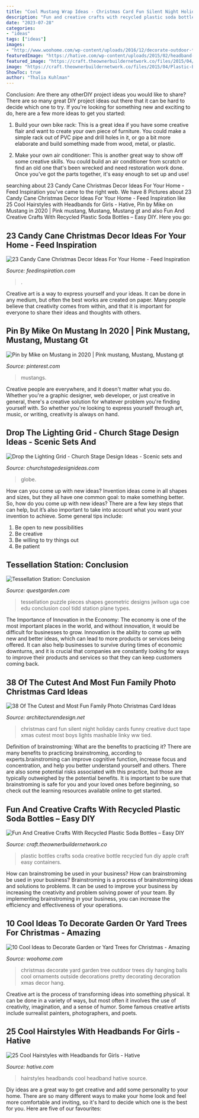 ```yaml
---
title: "Cool Mustang Wrap Ideas - Christmas Card Fun Silent Night Holiday Cards Funny Creative Duct Tape Xmas Cutest Most Boys Lights Mashable Linky Ww Tied"
description: "Fun and creative crafts with recycled plastic soda bottles – easy diy"
date: "2023-07-28"
categories:
- "ideas"
tags: ["ideas"]
images:
- "http://www.woohome.com/wp-content/uploads/2016/12/decorate-outdoor-tree-this-christmas-05.jpg"
featuredImage: "https://hative.com/wp-content/uploads/2015/02/headband-hairstyles/20-cool-hairstyles-with-headbands-for-girls.jpg"
featured_image: "https://craft.theownerbuildernetwork.co/files/2015/04/Plastic-Bottle-Ideas019.jpg"
image: "https://craft.theownerbuildernetwork.co/files/2015/04/Plastic-Bottle-Ideas019.jpg"
ShowToc: true
author: "Thalia Kuhlman"
---
```



Conclusion: Are there any otherDIY project ideas you would like to share?
There are so many great DIY project ideas out there that it can be hard to decide which one to try. If you're looking for something new and exciting to do, here are a few more ideas to get you started: 
1. Build your own bike rack: This is a great idea if you have some creative flair and want to create your own piece of furniture. You could make a simple rack out of PVC pipe and drill holes in it, or go a bit more elaborate and build something made from wood, metal, or plastic. 

2. Make your own air conditioner: This is another great way to show off some creative skills. You could build an air conditioner from scratch or find an old one that's been wrecked and need restoration work done. Once you've got the parts together, it's easy enough to set up and use!

	

		
searching about 23 Candy Cane Christmas Decor Ideas For Your Home - Feed Inspiration you've came to the right web. We have 8 Pictures about 23 Candy Cane Christmas Decor Ideas For Your Home - Feed Inspiration like 25 Cool Hairstyles with Headbands for Girls - Hative, Pin by Mike on Mustang in 2020 | Pink mustang, Mustang, Mustang gt and also Fun And Creative Crafts With Recycled Plastic Soda Bottles – Easy DIY. Here you go:
		
    
## 23 Candy Cane Christmas Decor Ideas For Your Home - Feed Inspiration

<img loading=lazy src="https://www.feedinspiration.com/wp-content/uploads/2016/09/Candy-Cane-Christmas-Table-Decoration.jpg" onerror="this.onerror=null;this.src='https://tse4.mm.bing.net/th?id=OIP.teSt7Elfwlq7_cS8gG85UwHaLg&amp;pid=15.1';" alt="23 Candy Cane Christmas Decor Ideas For Your Home - Feed Inspiration">

_Source: feedinspiration.com_

>. 

	

Creative art is a way to express yourself and your ideas. It can be done in any medium, but often the best works are created on paper. Many people believe that creativity comes from within, and that it is important for everyone to share their ideas and thoughts with others.

    
## Pin By Mike On Mustang In 2020 | Pink Mustang, Mustang, Mustang Gt

<img loading=lazy src="https://i.pinimg.com/736x/19/80/8d/19808d4da5dc9cbe6419a78bfa85bdbc.jpg" onerror="this.onerror=null;this.src='https://tse1.mm.bing.net/th?id=OIP.AEefRMBjoCHer9ycLHIf_gHaFR&amp;pid=15.1';" alt="Pin by Mike on Mustang in 2020 | Pink mustang, Mustang, Mustang gt">

_Source: pinterest.com_

>mustangs. 

	

Creative people are everywhere, and it doesn't matter what you do. Whether you're a graphic designer, web developer, or just creative in general, there's a creative solution for whatever problem you're finding yourself with. So whether you're looking to express yourself through art, music, or writing, creativity is always on hand.

    
## Drop The Lighting Grid - Church Stage Design Ideas - Scenic Sets And

<img loading=lazy src="http://churchstagedesignideas.com/wp-content/uploads/2019/01/Drop-the-Lighting-Grid-Stage-Design.jpg" onerror="this.onerror=null;this.src='https://tse3.mm.bing.net/th?id=OIP.7PuUEL9bwv-h9LoKrAVzxgHaDe&amp;pid=15.1';" alt="Drop the Lighting Grid - Church Stage Design Ideas - Scenic sets and">

_Source: churchstagedesignideas.com_

>globe. 

	

How can you come up with new ideas?
Invention ideas come in all shapes and sizes, but they all have one common goal: to make something better. So, how do you come up with new ideas? There are a few key steps that can help, but it’s also important to take into account what you want your invention to achieve. Some general tips include: 
1. Be open to new possibilities 
2. Be creative 
3. Be willing to try things out 
4. Be patient 

    
## Tessellation Station: Conclusion

<img loading=lazy src="http://questgarden.com/149/84/7/121029093640/images/Puzzle20Tessellation.gif" onerror="this.onerror=null;this.src='https://tse3.mm.bing.net/th?id=OIP.y9HzYIPh6qkzDVHQIj8I5gHaFj&amp;pid=15.1';" alt="Tessellation Station: Conclusion">

_Source: questgarden.com_

>tessellation puzzle pieces shapes geometric designs jwilson uga coe edu conclusion cool tidd station plane types. 

	

The Importance of Innovation in the Economy:
The economy is one of the most important places in the world, and without innovation, it would be difficult for businesses to grow. Innovation is the ability to come up with new and better ideas, which can lead to more products or services being offered. It can also help businesses to survive during times of economic downturns, and it is crucial that companies are constantly looking for ways to improve their products and services so that they can keep customers coming back.

    
## 38 Of The Cutest And Most Fun Family Photo Christmas Card Ideas

<img loading=lazy src="http://www.woohome.com/wp-content/uploads/2014/12/family-christmas-card-ideas-21.jpg" onerror="this.onerror=null;this.src='https://tse4.mm.bing.net/th?id=OIP.MWlxxhK2Spk5ObHQuB4d_gHaK4&amp;pid=15.1';" alt="38 Of The Cutest and Most Fun Family Photo Christmas Card Ideas">

_Source: architecturendesign.net_

>christmas card fun silent night holiday cards funny creative duct tape xmas cutest most boys lights mashable linky ww tied. 

	

Definition of brainstroming: What are the benefits to practicing it?
There are many benefits to practicing brainstroming, according to experts.brainstroming can improve cognitive function, increase focus and concentration, and help you better understand yourself and others. There are also some potential risks associated with this practice, but those are typically outweighed by the potential benefits. It is important to be sure that brainstroming is safe for you and your loved ones before beginning, so check out the learning resources available online to get started.

    
## Fun And Creative Crafts With Recycled Plastic Soda Bottles – Easy DIY

<img loading=lazy src="https://craft.theownerbuildernetwork.co/files/2015/04/Plastic-Bottle-Ideas019.jpg" onerror="this.onerror=null;this.src='https://tse3.mm.bing.net/th?id=OIP.Sz33pJK--vBU3WnRhq0a4QHaE7&amp;pid=15.1';" alt="Fun And Creative Crafts With Recycled Plastic Soda Bottles – Easy DIY">

_Source: craft.theownerbuildernetwork.co_

>plastic bottles crafts soda creative bottle recycled fun diy apple craft easy containers. 

	

How can brainstroming be used in your business?
How can brainstroming be used in your business? Brainstroming is a process of brainstorming ideas and solutions to problems. It can be used to improve your business by increasing the creativity and problem solving power of your team. By implementing brainstroming in your business, you can increase the efficiency and effectiveness of your operations.

    
## 10 Cool Ideas To Decorate Garden Or Yard Trees For Christmas - Amazing

<img loading=lazy src="http://www.woohome.com/wp-content/uploads/2016/12/decorate-outdoor-tree-this-christmas-05.jpg" onerror="this.onerror=null;this.src='https://tse4.mm.bing.net/th?id=OIP.KHZAfA4r3P96BUw7NllHIwHaLI&amp;pid=15.1';" alt="10 Cool Ideas to Decorate Garden or Yard Trees for Christmas - Amazing">

_Source: woohome.com_

>christmas decorate yard garden tree outdoor trees diy hanging balls cool ornaments outside decorations pretty decorating decoration xmas decor hang. 

	

Creative art is the process of transforming ideas into something physical. It can be done in a variety of ways, but most often it involves the use of creativity, imagination, and a sense of humor. Some famous creative artists include surrealist painters, photographers, and poets.

    
## 25 Cool Hairstyles With Headbands For Girls - Hative

<img loading=lazy src="https://hative.com/wp-content/uploads/2015/02/headband-hairstyles/20-cool-hairstyles-with-headbands-for-girls.jpg" onerror="this.onerror=null;this.src='https://tse2.mm.bing.net/th?id=OIP.txd59uO8V7I2mhymuEZmcAHaLW&amp;pid=15.1';" alt="25 Cool Hairstyles with Headbands for Girls - Hative">

_Source: hative.com_

>hairstyles headbands cool headband hative source. 

	

Diy ideas are a great way to get creative and add some personality to your home. There are so many different ways to make your home look and feel more comfortable and inviting, so it's hard to decide which one is the best for you. Here are five of our favourites:

